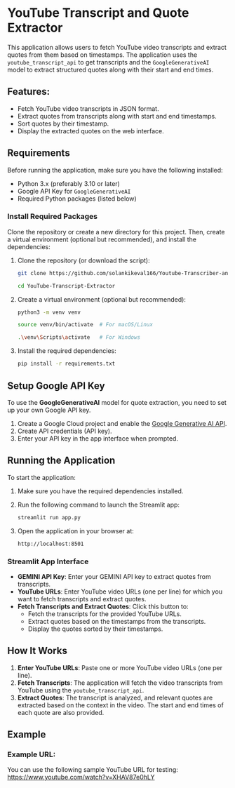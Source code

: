 # YouTube Transcript and Quote Extractor

This application allows users to fetch YouTube video transcripts and extract quotes from them based on timestamps. The application uses the `youtube_transcript_api` to get transcripts and the `GoogleGenerativeAI` model to extract structured quotes along with their start and end times.

## Features:
- Fetch YouTube video transcripts in JSON format.
- Extract quotes from transcripts along with start and end timestamps.
- Sort quotes by their timestamp.
- Display the extracted quotes on the web interface.

## Requirements

Before running the application, make sure you have the following installed:
- Python 3.x (preferably 3.10 or later)
- Google API Key for `GoogleGenerativeAI`
- Required Python packages (listed below)

### Install Required Packages

Clone the repository or create a new directory for this project. Then, create a virtual environment (optional but recommended), and install the dependencies:

1. Clone the repository (or download the script):
    ```bash
    git clone https://github.com/solankikeval166/Youtube-Transcriber-and-Quote-Extractor.git
    
    cd YouTube-Transcript-Extractor
    ```

2. Create a virtual environment (optional but recommended):
    ```bash
    python3 -m venv venv
    
    source venv/bin/activate  # For macOS/Linux
    
    .\venv\Scripts\activate   # For Windows
    ```

3. Install the required dependencies:
    ```bash
    pip install -r requirements.txt
    ```

## Setup Google API Key

To use the **GoogleGenerativeAI** model for quote extraction, you need to set up your own Google API key.

1. Create a Google Cloud project and enable the [Google Generative AI API](https://ai.google.dev/gemini-api/docs/api-key).
2. Create API credentials (API key).
3. Enter your API key in the app interface when prompted.

## Running the Application

To start the application:

1. Make sure you have the required dependencies installed.
2. Run the following command to launch the Streamlit app:
    ```bash
    streamlit run app.py
    ```

3. Open the application in your browser at:
    ```
    http://localhost:8501
    ```

### Streamlit App Interface

- **GEMINI API Key**: Enter your GEMINI API key to extract quotes from transcripts.
- **YouTube URLs**: Enter YouTube video URLs (one per line) for which you want to fetch transcripts and extract quotes.
- **Fetch Transcripts and Extract Quotes**: Click this button to:
  - Fetch the transcripts for the provided YouTube URLs.
  - Extract quotes based on the timestamps from the transcripts.
  - Display the quotes sorted by their timestamps.

## How It Works

1. **Enter YouTube URLs**: Paste one or more YouTube video URLs (one per line).
2. **Fetch Transcripts**: The application will fetch the video transcripts from YouTube using the `youtube_transcript_api`.
3. **Extract Quotes**: The transcript is analyzed, and relevant quotes are extracted based on the context in the video. The start and end times of each quote are also provided.

## Example

### Example URL:

You can use the following sample YouTube URL for testing:
https://www.youtube.com/watch?v=XHAV87e0hLY

